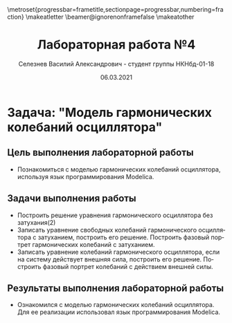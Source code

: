 ﻿---
## Front matter
lang: ru-RU
title: Лабораторная работа №4
author: |
	Селезнев Василий Александрович - студент группы НКНбд-01-18
date: 06.03.2021

## Formatting
toc: false
slide_level: 2
theme: metropolis
header-includes: 
 - \metroset{progressbar=frametitle,sectionpage=progressbar,numbering=fraction}
 - '\makeatletter'
 - '\beamer@ignorenonframefalse'
 - '\makeatother'
aspectratio: 43
section-titles: true
---

# Задача: "Модель гармонических колебаний осциллятора"

## Цель выполнения лабораторной работы

- Познакомиться с моделью гармонических колебаний осциллятора, используя язык программирования Modelica. 

## Задачи выполнения работы

- Построить решение уравнения гармонического осциллятора без затухания(2)
- Записать уравнение свободных колебаний гармонического осциллятора с затуханием, построить его решение. Построить фазовый портрет гармонических колебаний с затуханием.
- Записать уравнение колебаний гармонического осциллятора, если на систему действует внешняя сила, построить его решение. Построить фазовый портрет колебаний с действием внешней силы.

## Результаты выполнения лабораторной работы

- Ознакомился с моделью гармонических колебаний осциллятора. Для ее реализации использовал язык программирования Modelica.
